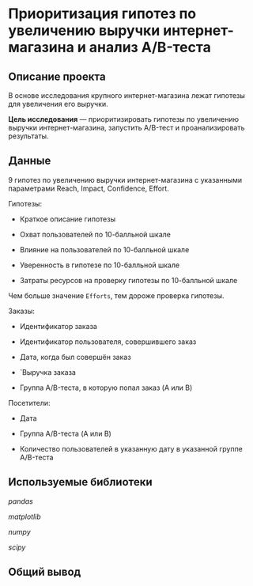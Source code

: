 # Приоритизация гипотез по увеличению выручки интернет-магазина и анализ A/B-теста

## Описание проекта

В основе исследования крупного интернет-магазина лежат гипотезы для увеличения его выручки.

**Цель исследования** — приоритизировать гипотезы по увеличению выручки интернет-магазина, запустить A/B-тест и проанализировать результаты.

## Данные

9 гипотез по увеличению выручки интернет-магазина с указанными параметрами Reach, Impact, Confidence, Effort.

Гипотезы:
    
- Краткое описание гипотезы

- Охват пользователей по 10-балльной шкале

- Влияние на пользователей по 10-балльной шкале

- Уверенность в гипотезе по 10-балльной шкале

- Затраты ресурсов на проверку гипотезы по 10-балльной шкале

Чем больше значение `Efforts`, тем дороже проверка гипотезы.

Заказы:
    
- Идентификатор заказа

- Идентификатор пользователя, совершившего заказ

- Дата, когда был совершён заказ

- `Выручка заказа

- Группа A/B-теста, в которую попал заказ (A или B)

Посетители:

- Дата

- Группа A/B-теста (A или B)

- Количество пользователей в указанную дату в указанной группе A/B-теста

## Используемые библиотеки

*pandas*

*matplotlib*

*numpy*

*scipy*

## Общий вывод

